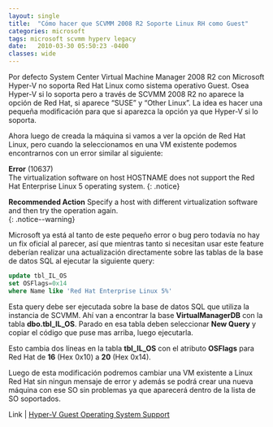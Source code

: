 ```yaml
---
layout: single
title:  "Cómo hacer que SCVMM 2008 R2 Soporte Linux RH como Guest"
categories: microsoft 
tags: microsoft scvmm hyperv legacy
date:   2010-03-30 05:50:23 -0400
classes: wide
---
```

Por defecto System Center Virtual Machine Manager 2008 R2 con Microsoft Hyper-V no soporta Red Hat Linux como sistema operativo Guest. Osea Hyper-V si lo soporta pero a través de SCVMM 2008 R2 no aparece la opción de Red Hat, si aparece “SUSE” y “Other Linux”. La idea es hacer una pequeña modificación para que si aparezca la opción ya que Hyper-V si lo soporta.  
  
Ahora luego de creada la máquina si vamos a ver la opción de Red Hat Linux, pero cuando la seleccionamos en una VM existente podemos encontrarnos con un error similar al siguiente:  
  
**Error**  (10637)  
The virtualization software on host HOSTNAME does not support the Red Hat Enterprise Linux 5 operating system. 
{: .notice}
 
**Recommended Action**
Specify a host with different virtualization software and then try the operation again.  
{: .notice--warning}

Microsoft ya está al tanto de este pequeño error o bug pero todavía no hay un fix oficial al parecer, así que mientras tanto si necesitan usar este feature deberían realizar una actualización directamente sobre las tablas de la base de datos SQL al ejecutar la siguiente query:

```sql
update tbl_IL_OS
set OSFlags=0x14
where Name like 'Red Hat Enterprise Linux 5%'
```
Esta query debe ser ejecutada sobre la base de datos SQL que utiliza la instancia de SCVMM. Ahí van a encontrar la base **VirtualManagerDB** con la tabla **dbo.tbl_IL_OS**. Parado en esa tabla deben seleccionar **New Query** y copiar el código que puse mas arriba, luego ejecutarla. 

Esto cambia dos líneas en la tabla **tbl_IL_OS** con el atributo **OSFlags** para Red Hat de **16** (Hex 0x10) a **20** (Hex 0x14).  

Luego de esta modificación podremos cambiar una VM existente a Linux Red Hat sin ningun mensaje de error y además se podrá crear una nueva máquina con ese SO sin problemas ya que aparecerá dentro de la lista de SO soportados.

Link | [Hyper-V Guest Operating System Support](http://technet.microsoft.com/en-us/library/cc794868%28WS.10%29.aspx)